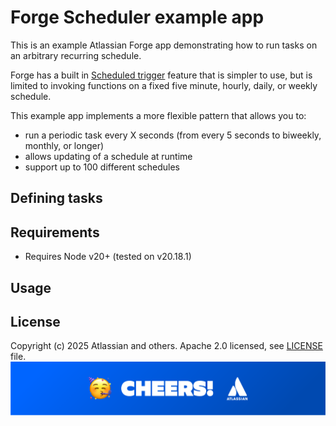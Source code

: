 # Forge Scheduler example app

This is an example Atlassian Forge app demonstrating how to run tasks on an arbitrary recurring schedule. 

Forge has a built in [Scheduled trigger](https://developer.atlassian.com/platform/forge/manifest-reference/modules/scheduled-trigger/) feature that is simpler to use, but is limited to invoking functions on a fixed five minute, hourly, daily, or weekly schedule.

This example app implements a more flexible pattern that allows you to:

- run a periodic task every X seconds (from every 5 seconds to biweekly, monthly, or longer)
- allows updating of a schedule at runtime
- support up to 100 different schedules

## Defining tasks



## Requirements

- Requires Node v20+ (tested on v20.18.1)

## Usage


## License
Copyright (c) 2025 Atlassian and others.
Apache 2.0 licensed, see [LICENSE](LICENSE) file.
[![From Atlassian](https://raw.githubusercontent.com/atlassian-internal/oss-assets/master/banner-cheers.png)](https://www.atlassian.com)

